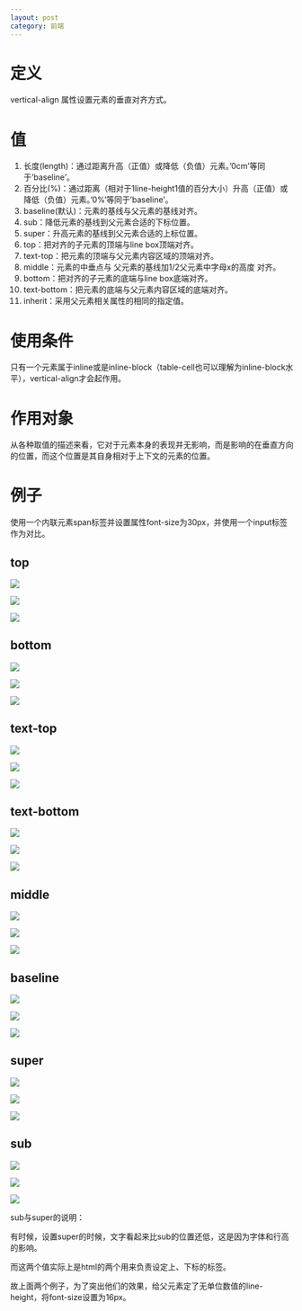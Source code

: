 ```yaml
---
layout: post
category: 前端
---
```


# 定义

vertical-align 属性设置元素的垂直对齐方式。

# 值

1. 长度(length)：通过距离升高（正值）或降低（负值）元素。’0cm’等同于’baseline’。
2. 百分比(%)：通过距离（相对于1line-height1值的百分大小）升高（正值）或降低（负值）元素。’0%’等同于’baseline’。
3. baseline(默认)：元素的基线与父元素的基线对齐。
4. sub：降低元素的基线到父元素合适的下标位置。5. super：升高元素的基线到父元素合适的上标位置。6. top：把对齐的子元素的顶端与line box顶端对齐。7. text-top：把元素的顶端与父元素内容区域的顶端对齐。8. middle：元素的中垂点与 父元素的基线加1/2父元素中字母x的高度 对齐。9. bottom：把对齐的子元素的底端与line box底端对齐。10. text-bottom：把元素的底端与父元素内容区域的底端对齐。11. inherit：采用父元素相关属性的相同的指定值。

# 使用条件

只有一个元素属于inline或是inline-block（table-cell也可以理解为inline-block水平），vertical-align才会起作用。

# 作用对象

从各种取值的描述来看，它对于元素本身的表现并无影响，而是影响的在垂直方向的位置，而这个位置是其自身相对于上下文的元素的位置。

# 例子

使用一个内联元素span标签并设置属性font-size为30px，并使用一个input标签作为对比。

## top

![](/assets/image/14692444401542.jpg)

![](/assets/image/14692444561260.jpg)

![](/assets/image/14692444654819.jpg)

## bottom

![](/assets/image/14692445432783.jpg)

![](/assets/image/14692445471116.jpg)

![](/assets/image/14692445529231.jpg)

## text-top

![](/assets/image/14692445696948.jpg)

![](/assets/image/14692445731985.jpg)

![](/assets/image/14692445769043.jpg)

## text-bottom

![](/assets/image/14692445942868.jpg)

![](/assets/image/14692445979411.jpg)

![](/assets/image/14692446024882.jpg)

## middle

![](/assets/image/14692446173704.jpg)

![](/assets/image/14692446235191.jpg)

![](/assets/image/14692446290051.jpg)

## baseline

![](/assets/image/14692446436262.jpg)

![](/assets/image/14692446474110.jpg)

![](/assets/image/14692446506335.jpg)

## super

![](/assets/image/14692447253346.jpg)

![](/assets/image/14692447291297.jpg)

![](/assets/image/14692447337861.jpg)

## sub

![](/assets/image/14692447497105.jpg)

![](/assets/image/14692447531529.jpg)

![](/assets/image/14692447559375.jpg)

sub与super的说明：

有时候，设置super的时候，文字看起来比sub的位置还低，这是因为字体和行高的影响。

而这两个值实际上是html的两个用来负责设定上、下标的标签。

故上面两个例子，为了突出他们的效果，给父元素定了无单位数值的line-height，将font-size设置为16px。




